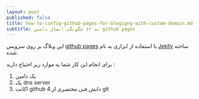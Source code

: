 ```yaml
---
layout: post
published: false
title: how-to-config-github-pages-for-blogigng-with-custom-domain.md
subtitle: چگونگی اتصال دامین ir به github pages
---
```

این وبلاگ بر روی سرویس [github pages](https://pages.github.com/) با استفاده از ابزاری به نام [Jeklly](https://jekyllrb.com/) ساخته شده.

برای انجام این کار شما به موارد زیر احتیاج دارید :
1. یک دامین
2. یک dns server
3. اکانت github
4.دانش فنی مختصری از git